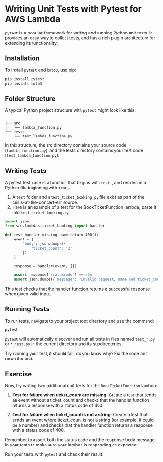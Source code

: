 # Writing Unit Tests with Pytest for AWS Lambda
`pytest` is a popular framework for writing and running Python unit tests. It provides an easy way to collect tests, and has a rich plugin architecture for extending its functionality.

## Installation
To install `pytest` and `boto3`, use pip:
```bash
pip install pytest
pip install boto3
```

## Folder Structure
A typical Python project structure with `pytest` might look like this:
```
.
├── src
│   └── lambda_function.py
└── tests
    └── test_lambda_function.py
```
In this structure, the src directory contains your source code (`lambda_function.py`), and the tests directory contains your test code (`test_lambda_function.py`).

## Writing Tests
A pytest test case is a function that begins with `test_`, and resides in a Python file beginning with `test_`. 

1. A `test` folder and a t`est_ticket_booking.py` file exist as part of the crisis-at-the-concert-err source.
2. Here is an example of a test for the BookTicketFunction lambda, paste it into `test_ticket_booking.py`:

```python linenums="1"
import json
from src.lambdas.ticket_booking import handler

def test_handler_missing_name_return_400():
    event = {
        'body': json.dumps({
            'ticket_count': '2'
        })
    }

    response = handler(event, {})

    assert response['statusCode'] == 400
    assert json.dumps({'message': 'Invalid request, name and ticket_count are required.'}) == response['body']
```

This test checks that the handler function returns a successful response when given valid input.

## Running Tests
To run tests, navigate to your project root directory and use the command:
```bash
pytest
```
`pytest` will automatically discover and run all tests in files named `test_*.py` or `*_test.py` in the current directory and its subdirectories.

Try running your test, it should fail, do you know why? Fix the code and rerun the test.

## Exercise
Now, try writing two additional unit tests for the `BookTicketFunction` lambda:

1. **Test for failure when ticket_count are missing**: Create a test that sends an event without a ticket_count and checks that the handler function returns a response with a status code of 400.

2. **Test for failure when ticket_count is not a string**: Create a test that sends an event where ticket_count is not a string (for example, it could be a number) and checks that the handler function returns a response with a status code of 400.

Remember to assert both the status code and the response body message in your tests to make sure your lambda is responding as expected.

Run your tests with `pytest` and check their result.